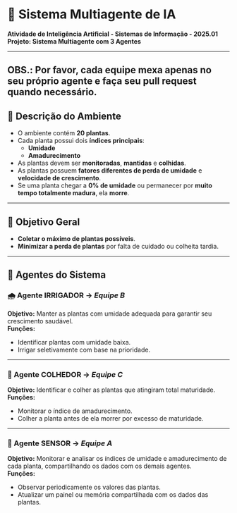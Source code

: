 # 🌱 Sistema Multiagente de IA

**Atividade de Inteligência Artificial - Sistemas de Informação - 2025.01**  
**Projeto: Sistema Multiagente com 3 Agentes**

---
OBS.: Por favor, cada equipe mexa apenas no seu próprio agente e faça seu pull request quando necessário.
---

## 🧠 Descrição do Ambiente

- O ambiente contém **20 plantas**.
- Cada planta possui dois **índices principais**:
  - **Umidade**
  - **Amadurecimento**
- As plantas devem ser **monitoradas**, **mantidas** e **colhidas**.
- As plantas possuem **fatores diferentes de perda de umidade** e **velocidade de crescimento**.
- Se uma planta chegar a **0% de umidade** ou permanecer por **muito tempo totalmente madura**, ela **morre**.

---

## 🎯 Objetivo Geral

- **Coletar o máximo de plantas possíveis**.
- **Minimizar a perda de plantas** por falta de cuidado ou colheita tardia.

---

## 🤖 Agentes do Sistema

### 🌧️ Agente IRRIGADOR → *Equipe B*
**Objetivo:** Manter as plantas com umidade adequada para garantir seu crescimento saudável.  
**Funções:**  
- Identificar plantas com umidade baixa.  
- Irrigar seletivamente com base na prioridade.

---

### 🌾 Agente COLHEDOR → *Equipe C*
**Objetivo:** Identificar e colher as plantas que atingiram total maturidade.  
**Funções:**  
- Monitorar o índice de amadurecimento.  
- Colher a planta antes de ela morrer por excesso de maturidade.

---

### 🧪 Agente SENSOR → *Equipe A*
**Objetivo:** Monitorar e analisar os índices de umidade e amadurecimento de cada planta, compartilhando os dados com os demais agentes.  
**Funções:**  
- Observar periodicamente os valores das plantas.  
- Atualizar um painel ou memória compartilhada com os dados das plantas.
